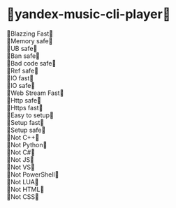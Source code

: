 # 🚀yandex-music-cli-player🚀

🚀Blazzing Fast🚀 </br>
🚀Memory safe🚀 </br>
🚀UB safe🚀 </br>
🚀Ban safe🚀 </br>
🚀Bad code safe🚀 </br>
🚀Ref safe🚀 </br>
🚀IO fast🚀 </br>
🚀IO safe🚀 </br>
🚀Web Stream Fast🚀 </br>
🚀Http safe🚀 </br>
🚀Https fast🚀 </br>
🚀Easy to setup🚀 </br>
🚀Setup fast🚀 </br>
🚀Setup safe🚀 </br>
🚀Not C++🚀 </br>
🚀Not Python🚀 </br>
🚀Not C#🚀 </br>
🚀Not JS🚀 </br>
🚀Not VS🚀 </br>
🚀Not PowerShell🚀 </br>
🚀Not LUA🚀 </br>
🚀Not HTML🚀 </br>
🚀Not CSS🚀 </br>
